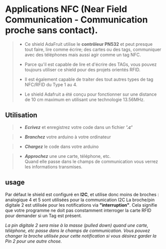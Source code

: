 # Applications NFC (Near Field Communication - Communication proche sans contact).

>    - Ce shield AdaFruit utilise le **contrôleur PN532** et peut presque tout faire, lire comme écrire; des cartes ou des tags, communiquer avec des téléphones mais aussi agir comme un tag NFC.
>
>    - Parce qu'il est capable de lire et d'écrire des TAGs, vous pouvez toujours utiliser ce shield pour des projets orientés RFID.
>
>    - Il est également capable de traiter des tout autres types de tag NFC/RFID du Type 1 au 4.
>
>    - Le shield Adafruit a été conçu pour fonctionner sur une distance de 10 cm maximum en utilisant une technologie 13.56MHz.

## Utilisation

>    - ***Ecrivez*** et enregistrez votre code dans un fichier ***'.c'***

>    - ***Branchez*** votre arduino à votre ordinateur

>    - ***Chargez*** le code dans votre arduino

>    - ***Approchez*** une une carte, téléphone, etc. <br>
>      Quand elle passe dans le champs de communication vous verrez les informations transmises.

## usage

Par défaut le shield est configuré en **I2C**, et utilise donc moins de broches :
analogique 4 et 5 sont utilisées pour la communication I2C
La broche/pin digitale 2 est utilisée pour les notifications via **"interruption"**.
Cela signifie que votre programme ne doit pas constamment interroger
la carte RFID pour demander si un Tag est présent.

*La pin digitale 2 sera mise à la masse (pulled down) quand une carte,
téléphone, etc passe dans le champs de communication.
Vous pouvez changer la broche utilisée pour cette notification
si vous désirez garder la Pin 2 pour une autre chose.*
